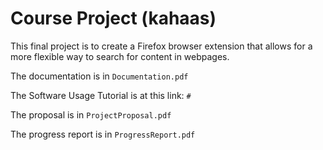 # Course Project (kahaas)

This final project is to create a Firefox browser extension that allows for a more flexible way to search for content in webpages.

The documentation is in `Documentation.pdf`

The Software Usage Tutorial is at this link: `#`

The proposal is in `ProjectProposal.pdf`

The progress report is in `ProgressReport.pdf`

